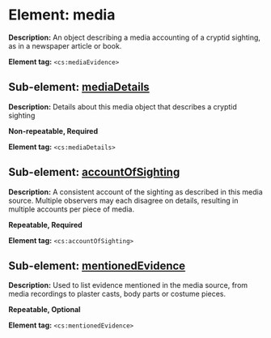 # Element: media

**Description:** An object describing a media accounting of a cryptid sighting, as in a newspaper article or book.

**Element tag:** `<cs:mediaEvidence>`


## Sub-element: [mediaDetails](mediaDetails.md)

**Description:** Details about this media object that describes a cryptid sighting

**Non-repeatable, Required**

**Element tag:** `<cs:mediaDetails>`

## Sub-element: [accountOfSighting](account.md)

**Description:** A consistent account of the sighting as described in this media source. Multiple observers may each disagree on details, resulting in multiple accounts per piece of media.

**Repeatable, Required**

**Element tag:** `<cs:accountOfSighting>`

## Sub-element: [mentionedEvidence](mentionedEvidence.md)

**Description:** Used to list evidence mentioned in the media source, from media recordings to plaster casts, body parts or costume pieces.

**Repeatable, Optional**

**Element tag:** `<cs:mentionedEvidence>`